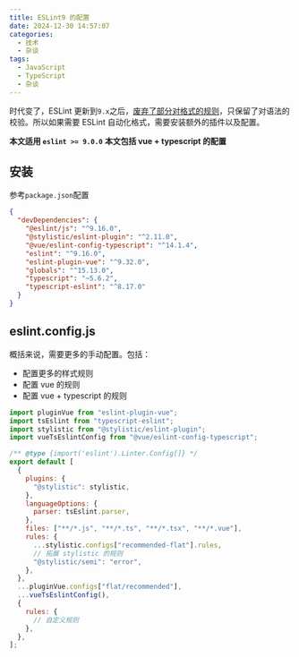 ```yaml
---
title: ESLint9 的配置
date: 2024-12-30 14:57:07
categories:
  - 技术
  - 杂谈
tags:
  - JavaScript
  - TypeScript
  - 杂谈
---
```


时代变了，ESLint 更新到`9.x`之后，[废弃了部分对格式的规则](https://eslint.org/docs/head/use/rule-deprecation)，只保留了对语法的校验。所以如果需要 ESLint 自动化格式，需要安装额外的插件以及配置。

**本文适用 `eslint >= 9.0.0`**
**本文包括 vue + typescript 的配置**

## 安装

参考`package.json`配置

```json
{
  "devDependencies": {
    "@eslint/js": "^9.16.0",
    "@stylistic/eslint-plugin": "^2.11.0",
    "@vue/eslint-config-typescript": "^14.1.4",
    "eslint": "^9.16.0",
    "eslint-plugin-vue": "^9.32.0",
    "globals": "^15.13.0",
    "typescript": "~5.6.2",
    "typescript-eslint": "^8.17.0"
  }
}
```

<!-- more -->

## eslint.config.js

概括来说，需要更多的手动配置。包括：

- 配置更多的样式规则
- 配置 vue 的规则
- 配置 vue + typescript 的规则

```javascript
import pluginVue from "eslint-plugin-vue";
import tsEslint from "typescript-eslint";
import stylistic from "@stylistic/eslint-plugin";
import vueTsEslintConfig from "@vue/eslint-config-typescript";

/** @type {import('eslint').Linter.Config[]} */
export default [
  {
    plugins: {
      "@stylistic": stylistic,
    },
    languageOptions: {
      parser: tsEslint.parser,
    },
    files: ["**/*.js", "**/*.ts", "**/*.tsx", "**/*.vue"],
    rules: {
      ...stylistic.configs["recommended-flat"].rules,
      // 拓展 stylistic 的规则
      "@stylistic/semi": "error",
    },
  },
  ...pluginVue.configs["flat/recommended"],
  ...vueTsEslintConfig(),
  {
    rules: {
      // 自定义规则
    },
  },
];
```
